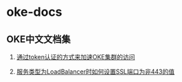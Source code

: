 # oke-docs

## OKE中文文档集

1. [通过token认证的方式来加速OKE集群的访问](./通过token认证的方式来加速OKE集群的访问/README.md)

2. [服务类型为LoadBalancer时如何设置SSL端口为非443的值](./服务类型为LoadBalancer时如何设置SSL端口为非443的值/README.md)

